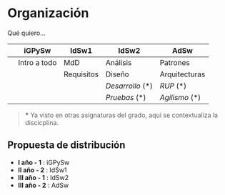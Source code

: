 # Organización

Qué quiero...

||iGPySw|IdSw1|IdSw2|AdSw
|-|-|-|-|-
||Intro a todo  |MdD        |Análisis           |Patrones
||              |Requisitos |Diseño             |Arquitecturas
||              |           |*Desarrollo* (\*)    |*RUP* (\*)
||              |           |*Pruebas* (\*)       |*Agilismo* (\*)

 > **\*** Ya visto en otras asignaturas del grado, aquí se contextualiza la discicplina.

 ## Propuesta de distribución

* **I año - 1** : iGPySw
* **II año - 2** : IdSw1
* **III año - 1** : IdSw2
* **III año - 2** : AdSw